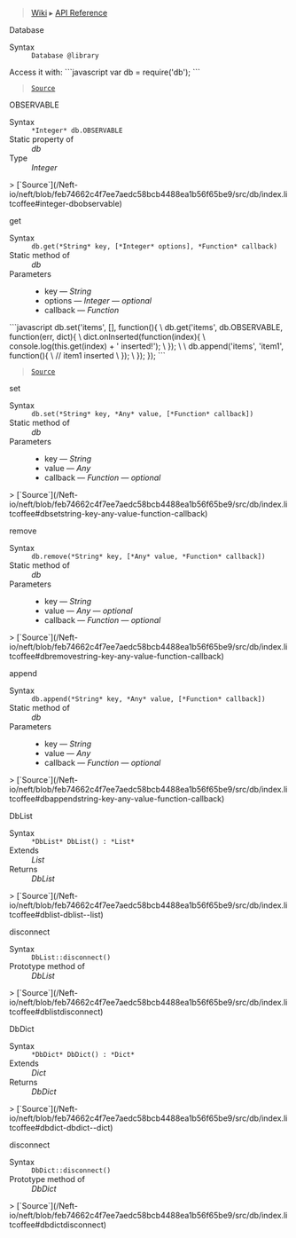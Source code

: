 > [Wiki](Home) ▸ [API Reference](API-Reference)

Database
<dl><dt>Syntax</dt><dd><code>Database @library</code></dd></dl>
Access it with:
```javascript
var db = require('db');
```

> [`Source`](/Neft-io/neft/blob/feb74662c4f7ee7aedc58bcb4488ea1b56f65be9/src/db/index.litcoffee#database-library)

OBSERVABLE
<dl><dt>Syntax</dt><dd><code>&#x2A;Integer&#x2A; db.OBSERVABLE</code></dd><dt>Static property of</dt><dd><i>db</i></dd><dt>Type</dt><dd><i>Integer</i></dd></dl>
> [`Source`](/Neft-io/neft/blob/feb74662c4f7ee7aedc58bcb4488ea1b56f65be9/src/db/index.litcoffee#integer-dbobservable)

get
<dl><dt>Syntax</dt><dd><code>db.get(&#x2A;String&#x2A; key, [&#x2A;Integer&#x2A; options], &#x2A;Function&#x2A; callback)</code></dd><dt>Static method of</dt><dd><i>db</i></dd><dt>Parameters</dt><dd><ul><li>key — <i>String</i></li><li>options — <i>Integer</i> — <i>optional</i></li><li>callback — <i>Function</i></li></ul></dd></dl>
```javascript
db.set('items', [], function(){
\  db.get('items', db.OBSERVABLE, function(err, dict){
\    dict.onInserted(function(index){
\      console.log(this.get(index) + ' inserted!');
\    });
\
\    db.append('items', 'item1', function(){
\      // item1 inserted
\    });
\  });
});
```

> [`Source`](/Neft-io/neft/blob/feb74662c4f7ee7aedc58bcb4488ea1b56f65be9/src/db/index.litcoffee#dbgetstring-key-integer-options-function-callback)

set
<dl><dt>Syntax</dt><dd><code>db.set(&#x2A;String&#x2A; key, &#x2A;Any&#x2A; value, [&#x2A;Function&#x2A; callback])</code></dd><dt>Static method of</dt><dd><i>db</i></dd><dt>Parameters</dt><dd><ul><li>key — <i>String</i></li><li>value — <i>Any</i></li><li>callback — <i>Function</i> — <i>optional</i></li></ul></dd></dl>
> [`Source`](/Neft-io/neft/blob/feb74662c4f7ee7aedc58bcb4488ea1b56f65be9/src/db/index.litcoffee#dbsetstring-key-any-value-function-callback)

remove
<dl><dt>Syntax</dt><dd><code>db.remove(&#x2A;String&#x2A; key, [&#x2A;Any&#x2A; value, &#x2A;Function&#x2A; callback])</code></dd><dt>Static method of</dt><dd><i>db</i></dd><dt>Parameters</dt><dd><ul><li>key — <i>String</i></li><li>value — <i>Any</i> — <i>optional</i></li><li>callback — <i>Function</i> — <i>optional</i></li></ul></dd></dl>
> [`Source`](/Neft-io/neft/blob/feb74662c4f7ee7aedc58bcb4488ea1b56f65be9/src/db/index.litcoffee#dbremovestring-key-any-value-function-callback)

append
<dl><dt>Syntax</dt><dd><code>db.append(&#x2A;String&#x2A; key, &#x2A;Any&#x2A; value, [&#x2A;Function&#x2A; callback])</code></dd><dt>Static method of</dt><dd><i>db</i></dd><dt>Parameters</dt><dd><ul><li>key — <i>String</i></li><li>value — <i>Any</i></li><li>callback — <i>Function</i> — <i>optional</i></li></ul></dd></dl>
> [`Source`](/Neft-io/neft/blob/feb74662c4f7ee7aedc58bcb4488ea1b56f65be9/src/db/index.litcoffee#dbappendstring-key-any-value-function-callback)

DbList
<dl><dt>Syntax</dt><dd><code>&#x2A;DbList&#x2A; DbList() : &#x2A;List&#x2A;</code></dd><dt>Extends</dt><dd><i>List</i></dd><dt>Returns</dt><dd><i>DbList</i></dd></dl>
> [`Source`](/Neft-io/neft/blob/feb74662c4f7ee7aedc58bcb4488ea1b56f65be9/src/db/index.litcoffee#dblist-dblist--list)

disconnect
<dl><dt>Syntax</dt><dd><code>DbList::disconnect()</code></dd><dt>Prototype method of</dt><dd><i>DbList</i></dd></dl>
> [`Source`](/Neft-io/neft/blob/feb74662c4f7ee7aedc58bcb4488ea1b56f65be9/src/db/index.litcoffee#dblistdisconnect)

DbDict
<dl><dt>Syntax</dt><dd><code>&#x2A;DbDict&#x2A; DbDict() : &#x2A;Dict&#x2A;</code></dd><dt>Extends</dt><dd><i>Dict</i></dd><dt>Returns</dt><dd><i>DbDict</i></dd></dl>
> [`Source`](/Neft-io/neft/blob/feb74662c4f7ee7aedc58bcb4488ea1b56f65be9/src/db/index.litcoffee#dbdict-dbdict--dict)

disconnect
<dl><dt>Syntax</dt><dd><code>DbDict::disconnect()</code></dd><dt>Prototype method of</dt><dd><i>DbDict</i></dd></dl>
> [`Source`](/Neft-io/neft/blob/feb74662c4f7ee7aedc58bcb4488ea1b56f65be9/src/db/index.litcoffee#dbdictdisconnect)

